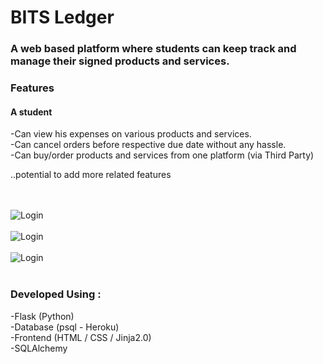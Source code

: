 # BITS Ledger

### A web based platform where students can keep track and manage their signed products and services.

### Features
#### A student 
-Can view his expenses on various products and services. <br />
-Can cancel orders before respective due date without any hassle. <br />
-Can buy/order products and services from one platform (via Third Party) <br />

..potential to add more related features


<br /><br />
![](https://imgur.com/Kh1XRVT.png "Login")
<br /><br />
![](https://imgur.com/qqGXEoc.png "Login")
<br /><br />
![](https://imgur.com/LlYZ6u6.png "Login")
<br /><br />



### Developed Using : 
-Flask (Python) <br />
-Database (psql - Heroku) <br />
-Frontend (HTML / CSS / Jinja2.0) <br />
-SQLAlchemy <br />




